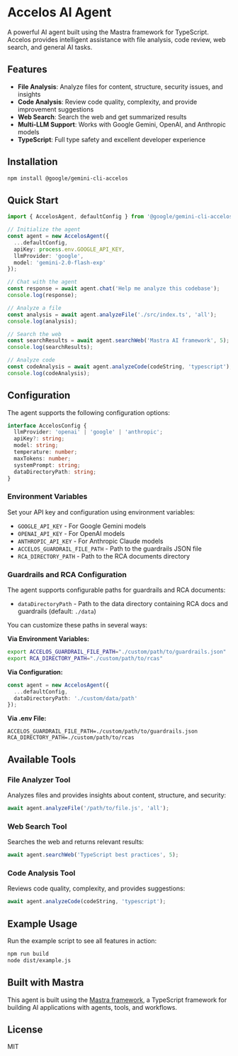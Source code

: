 # Accelos AI Agent

A powerful AI agent built using the Mastra framework for TypeScript. Accelos provides intelligent assistance with file analysis, code review, web search, and general AI tasks.

## Features

- **File Analysis**: Analyze files for content, structure, security issues, and insights
- **Code Analysis**: Review code quality, complexity, and provide improvement suggestions  
- **Web Search**: Search the web and get summarized results
- **Multi-LLM Support**: Works with Google Gemini, OpenAI, and Anthropic models
- **TypeScript**: Full type safety and excellent developer experience

## Installation

```bash
npm install @google/gemini-cli-accelos
```

## Quick Start

```typescript
import { AccelosAgent, defaultConfig } from '@google/gemini-cli-accelos';

// Initialize the agent
const agent = new AccelosAgent({
  ...defaultConfig,
  apiKey: process.env.GOOGLE_API_KEY,
  llmProvider: 'google',
  model: 'gemini-2.0-flash-exp'
});

// Chat with the agent
const response = await agent.chat('Help me analyze this codebase');
console.log(response);

// Analyze a file
const analysis = await agent.analyzeFile('./src/index.ts', 'all');
console.log(analysis);

// Search the web
const searchResults = await agent.searchWeb('Mastra AI framework', 5);
console.log(searchResults);

// Analyze code
const codeAnalysis = await agent.analyzeCode(codeString, 'typescript');
console.log(codeAnalysis);
```

## Configuration

The agent supports the following configuration options:

```typescript
interface AccelosConfig {
  llmProvider: 'openai' | 'google' | 'anthropic';
  apiKey?: string;
  model: string;
  temperature: number;
  maxTokens: number;
  systemPrompt: string;
  dataDirectoryPath: string;
}
```

### Environment Variables

Set your API key and configuration using environment variables:

- `GOOGLE_API_KEY` - For Google Gemini models
- `OPENAI_API_KEY` - For OpenAI models  
- `ANTHROPIC_API_KEY` - For Anthropic Claude models
- `ACCELOS_GUARDRAIL_FILE_PATH` - Path to the guardrails JSON file
- `RCA_DIRECTORY_PATH` - Path to the RCA documents directory

### Guardrails and RCA Configuration

The agent supports configurable paths for guardrails and RCA documents:

- `dataDirectoryPath` - Path to the data directory containing RCA docs and guardrails (default: `./data`)

You can customize these paths in several ways:

**Via Environment Variables:**
```bash
export ACCELOS_GUARDRAIL_FILE_PATH="./custom/path/to/guardrails.json"
export RCA_DIRECTORY_PATH="./custom/path/to/rcas"
```

**Via Configuration:**
```typescript
const agent = new AccelosAgent({
  ...defaultConfig,
  dataDirectoryPath: './custom/data/path'
});
```

**Via .env File:**
```env
ACCELOS_GUARDRAIL_FILE_PATH=./custom/path/to/guardrails.json
RCA_DIRECTORY_PATH=./custom/path/to/rcas
```

## Available Tools

### File Analyzer Tool
Analyzes files and provides insights about content, structure, and security:

```typescript
await agent.analyzeFile('/path/to/file.js', 'all');
```

### Web Search Tool
Searches the web and returns relevant results:

```typescript
await agent.searchWeb('TypeScript best practices', 5);
```

### Code Analysis Tool
Reviews code quality, complexity, and provides suggestions:

```typescript
await agent.analyzeCode(codeString, 'typescript');
```

## Example Usage

Run the example script to see all features in action:

```bash
npm run build
node dist/example.js
```

## Built with Mastra

This agent is built using the [Mastra framework](https://mastra.ai/), a TypeScript framework for building AI applications with agents, tools, and workflows.

## License

MIT